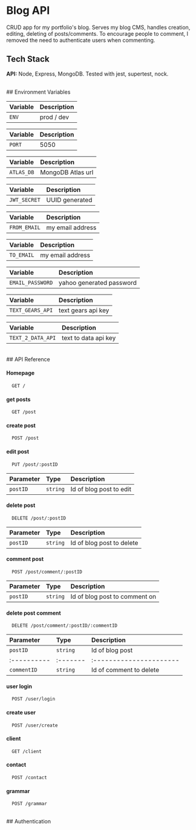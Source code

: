 # Blog API

CRUD app for my portfolio's blog. Serves my blog CMS, handles creation, editing, deleting of posts/comments. To encourage people to comment, I removed the need to authenticate users when commenting.

## Tech Stack

**API:** Node, Express, MongoDB. Tested with jest, supertest, nock.

<br>
## Environment Variables

| Variable | Description |
| :------- | :---------- |
| `ENV`    | prod / dev  |

| Variable | Description |
| :------- | :---------- |
| `PORT`   | 5050        |

| Variable   | Description       |
| :--------- | :---------------- |
| `ATLAS_DB` | MongoDB Atlas url |

| Variable     | Description    |
| :----------- | :------------- |
| `JWT_SECRET` | UUID generated |

| Variable     | Description      |
| :----------- | :--------------- |
| `FROM_EMAIL` | my email address |

| Variable   | Description      |
| :--------- | :--------------- |
| `TO_EMAIL` | my email address |

| Variable         | Description              |
| :--------------- | :----------------------- |
| `EMAIL_PASSWORD` | yahoo generated password |

| Variable         | Description        |
| :--------------- | :----------------- |
| `TEXT_GEARS_API` | text gears api key |

| Variable          | Description          |
| :---------------- | :------------------- |
| `TEXT_2_DATA_API` | text to data api key |

<br>
## API Reference

#### Homepage

```http
  GET /
```

#### get posts

```http
  GET /post
```

#### create post

```http
  POST /post
```

#### edit post

```http
  PUT /post/:postID
```

| Parameter | Type     | Description             |
| :-------- | :------- | :---------------------- |
| `postID`  | `string` | Id of blog post to edit |

#### delete post

```http
  DELETE /post/:postID
```

| Parameter | Type     | Description               |
| :-------- | :------- | :------------------------ |
| `postID`  | `string` | Id of blog post to delete |

#### comment post

```http
  POST /post/comment/:postID
```

| Parameter | Type     | Description                   |
| :-------- | :------- | :---------------------------- |
| `postID`  | `string` | Id of blog post to comment on |

#### delete post comment

```http
  DELETE /post/comment/:postID/:commentID
```

| Parameter   | Type     | Description             |
| :---------- | :------- | :---------------------- |
| `postID`    | `string` | Id of blog post         |
| :---------- | :------- | :---------------------- |
| `commentID` | `string` | Id of comment to delete |

#### user login

```http
  POST /user/login
```

#### create user

```http
  POST /user/create
```

#### client

```http
  GET /client
```

#### contact

```http
  POST /contact
```

#### grammar

```http
  POST /grammar
```

<br>
## Authentication
